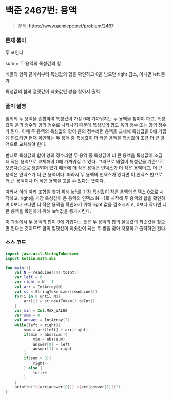# 백준 2467번: 용액

> 문제: https://www.acmicpc.net/problem/2467

### 문제 풀이

투 포인터

sum = 두 용액의 특성값의 합

배열의 양쪽 끝에서부터 특성값의 합을 확인하고 0을 넘으면 right 감소, 아니면 left 증가

특성값의 합의 절댓값이 최솟값인 쌍을 찾아서 출력

### 풀이 설명

임의의 두 용액을 혼합하여 특성값이 가장 0에 가까워지는 두 용액을 찾아야 하고, 특성값이 음의 정수와 양의 정수로 나타나기 때문에 특성값의 합도 음의 정수 또는 양의 정수가 된다. 이때 두 용액의 특성값의 합이 음의 정수라면 용액을 교체해 특성값을 0에 가깝게 만드려면 현재 확인하는 두 용액 중 특성값이 더 작은 용액을 특성값이 조금 더 큰 용액으로 교체해야 한다.

반대로 특성값의 합이 양의 정수라면 두 용액 중 특성값이 더 큰 용액을 특성값이 조금 더 작은 용액으로 교체해야 0에 가까워질 수 있다. 그러므로 배열이 특성값을 기준으로 오름차순으로 정렬되어 있기 때문에 더 작은 용액은 인덱스가 더 작은 용액이고, 더 큰 용액은 인덱스가 더 큰 용액이다. 따라서 두 용액의 인덱스가 있다면 이 인덱스 만으로 더 큰 용액이나 더 작은 용액을 고를 수 있다는 뜻이다.

따라서 이에 따라 조합을 찾기 위해 left를 가장 특성값이 작은 용액의 인덱스 0으로 시작하고, right를 가장 특성값이 큰 용액의 인덱스 N - 1로 시작해 두 용액의 합을 확인하며 0보다 크다면 더 작은 용액을 확인하기 위해 right 값을 감소시키고, 0보다 작다면 더 큰 용액을 확인하기 위해 left 값을 증가시킨다.

이 과정에서 두 용액의 합이 0에 가깝다는 뜻은 두 용액의 합의 절댓값의 최솟값을 찾으면 된다는 것이므로 합의 절댓값이 최솟값이 되는 두 쌍을 찾아 저장하고 출력하면 된다.

### 소스 코드
```kotlin
import java.util.StringTokenizer
import kotlin.math.abs

fun main(){
    val N = readLine()!!.toInt()
    var left = 0
    var right = N - 1
    val arr = IntArray(N)
    val st = StringTokenizer(readLine())
    for(i in 0 until N){
        arr[i] = st.nextToken().toInt()
    }
    var min = Int.MAX_VALUE
    var sum = 0
    val answer = IntArray(2)
    while(left < right){
        sum = arr[left] + arr[right]
        if(min > abs(sum)){
            min = abs(sum)
            answer[0] = left
            answer[1] = right
        }
        if(sum > 0){
            right--
        } else {
            left++
        }
    }
    println("${arr[answer[0]]} ${arr[answer[1]]}")
}
```